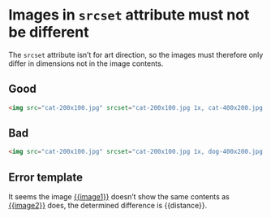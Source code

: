 # Images in `srcset` attribute must not be different

The `srcset` attribute isn’t for art direction, so the images must therefore only differ in dimensions not in the image contents.

## Good

```html
<img src="cat-200x100.jpg" srcset="cat-200x100.jpg 1x, cat-400x200.jpg 2x">
```

## Bad

```html
<img src="cat-200x100.jpg" srcset="cat-200x100.jpg 1x, dog-400x200.jpg 2x">
```

## Error template

It seems the image [{{image1}}]({{image1Url}}) doesn’t show the same contents as [{{image2}}]({{image2Url}}) does, the determined difference is {{distance}}.
